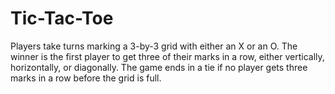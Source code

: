 # Tic-Tac-Toe
Players take turns marking a 3-by-3 grid with either an X or an O. The winner is the first player to get three of their marks in a row, either vertically, horizontally, or diagonally. The game ends in a tie if no player gets three marks in a row before the grid is full.
